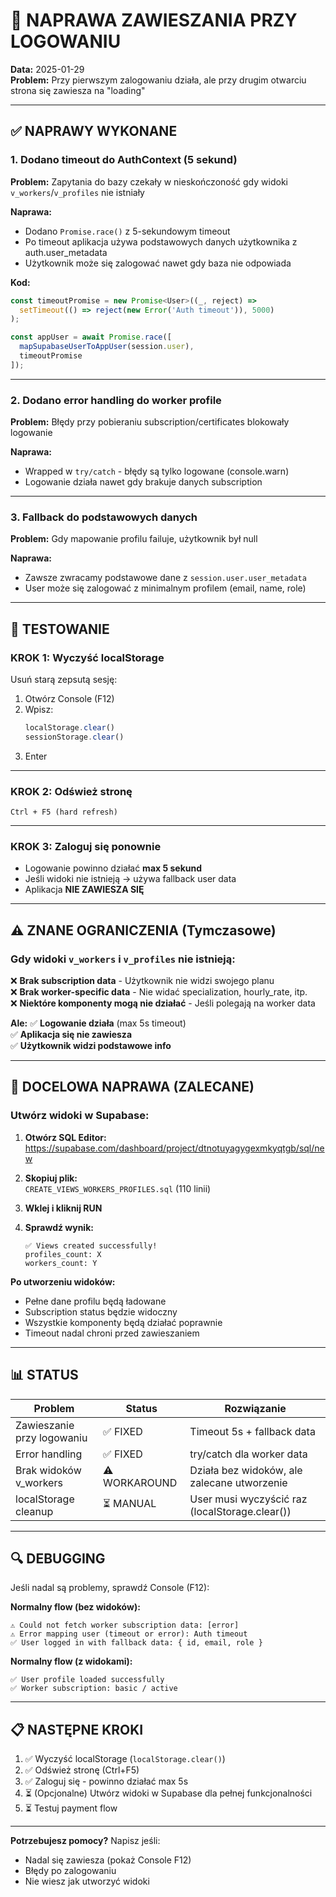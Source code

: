 # 🔧 NAPRAWA ZAWIESZANIA PRZY LOGOWANIU
**Data:** 2025-01-29  
**Problem:** Przy pierwszym zalogowaniu działa, ale przy drugim otwarciu strona się zawiesza na "loading"

---

## ✅ NAPRAWY WYKONANE

### 1. **Dodano timeout do AuthContext (5 sekund)**
**Problem:** Zapytania do bazy czekały w nieskończoność gdy widoki `v_workers`/`v_profiles` nie istniały

**Naprawa:**
- Dodano `Promise.race()` z 5-sekundowym timeout
- Po timeout aplikacja używa podstawowych danych użytkownika z auth.user_metadata
- Użytkownik może się zalogować nawet gdy baza nie odpowiada

**Kod:**
```typescript
const timeoutPromise = new Promise<User>((_, reject) => 
  setTimeout(() => reject(new Error('Auth timeout')), 5000)
);

const appUser = await Promise.race([
  mapSupabaseUserToAppUser(session.user),
  timeoutPromise
]);
```

---

### 2. **Dodano error handling do worker profile**
**Problem:** Błędy przy pobieraniu subscription/certificates blokowały logowanie

**Naprawa:**
- Wrapped w `try/catch` - błędy są tylko logowane (console.warn)
- Logowanie działa nawet gdy brakuje danych subscription

---

### 3. **Fallback do podstawowych danych**
**Problem:** Gdy mapowanie profilu failuje, użytkownik był null

**Naprawa:**
- Zawsze zwracamy podstawowe dane z `session.user.user_metadata`
- User może się zalogować z minimalnym profilem (email, name, role)

---

## 🚀 TESTOWANIE

### **KROK 1: Wyczyść localStorage**
Usuń starą zepsutą sesję:

1. Otwórz Console (F12)
2. Wpisz:
   ```javascript
   localStorage.clear()
   sessionStorage.clear()
   ```
3. Enter

---

### **KROK 2: Odśwież stronę**
```
Ctrl + F5 (hard refresh)
```

---

### **KROK 3: Zaloguj się ponownie**
- Logowanie powinno działać **max 5 sekund**
- Jeśli widoki nie istnieją → używa fallback user data
- Aplikacja **NIE ZAWIESZA SIĘ**

---

## ⚠️ ZNANE OGRANICZENIA (Tymczasowe)

### **Gdy widoki `v_workers` i `v_profiles` nie istnieją:**

❌ **Brak subscription data** - Użytkownik nie widzi swojego planu  
❌ **Brak worker-specific data** - Nie widać specialization, hourly_rate, itp.  
❌ **Niektóre komponenty mogą nie działać** - Jeśli polegają na worker data

**Ale:**
✅ **Logowanie działa** (max 5s timeout)  
✅ **Aplikacja się nie zawiesza**  
✅ **Użytkownik widzi podstawowe info**

---

## 🎯 DOCELOWA NAPRAWA (ZALECANE)

### **Utwórz widoki w Supabase:**

1. **Otwórz SQL Editor:**  
   https://supabase.com/dashboard/project/dtnotuyagygexmkyqtgb/sql/new

2. **Skopiuj plik:**  
   `CREATE_VIEWS_WORKERS_PROFILES.sql` (110 linii)

3. **Wklej i kliknij RUN**

4. **Sprawdź wynik:**
   ```
   ✅ Views created successfully!
   profiles_count: X
   workers_count: Y
   ```

**Po utworzeniu widoków:**
- Pełne dane profilu będą ładowane
- Subscription status będzie widoczny
- Wszystkie komponenty będą działać poprawnie
- Timeout nadal chroni przed zawieszaniem

---

## 📊 STATUS

| Problem | Status | Rozwiązanie |
|---------|--------|-------------|
| Zawieszanie przy logowaniu | ✅ FIXED | Timeout 5s + fallback data |
| Error handling | ✅ FIXED | try/catch dla worker data |
| Brak widoków v_workers | ⚠️ WORKAROUND | Działa bez widoków, ale zalecane utworzenie |
| localStorage cleanup | ⏳ MANUAL | User musi wyczyścić raz (localStorage.clear()) |

---

## 🔍 DEBUGGING

Jeśli nadal są problemy, sprawdź Console (F12):

**Normalny flow (bez widoków):**
```
⚠️ Could not fetch worker subscription data: [error]
⚠️ Error mapping user (timeout or error): Auth timeout
✅ User logged in with fallback data: { id, email, role }
```

**Normalny flow (z widokami):**
```
✅ User profile loaded successfully
✅ Worker subscription: basic / active
```

---

## 📋 NASTĘPNE KROKI

1. ✅ Wyczyść localStorage (`localStorage.clear()`)
2. ✅ Odśwież stronę (Ctrl+F5)
3. ✅ Zaloguj się - powinno działać max 5s
4. ⏳ (Opcjonalne) Utwórz widoki w Supabase dla pełnej funkcjonalności
5. ⏳ Testuj payment flow

---

**Potrzebujesz pomocy?** Napisz jeśli:
- Nadal się zawiesza (pokaż Console F12)
- Błędy po zalogowaniu
- Nie wiesz jak utworzyć widoki
